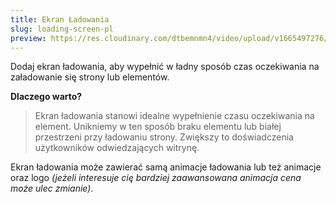 ```yaml
---
title: Ekran Ładowania
slug: loading-screen-pl
preview: https://res.cloudinary.com/dtbemnmn4/video/upload/v1665497276/loading-screen_a32zcg.webm
---
```


Dodaj ekran ładowania, aby wypełnić w ładny sposób czas oczekiwania na załadowanie się strony lub elementów.

**Dlaczego warto?**

> Ekran ładowania stanowi idealne wypełnienie czasu oczekiwania na element. Unikniemy w ten sposób braku elementu lub białej przestrzeni przy ładowaniu strony. Zwiększy to doświadczenia użytkowników odwiedzających witrynę.

Ekran ładowania może zawierać samą animacje ładowania lub też animacje oraz logo _(jeżeli interesuje cię bardziej zaawansowana animacja cena może ulec zmianie)_.
